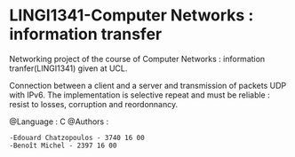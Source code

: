 # LINGI1341-Computer Networks : information transfer
Networking project of the course of Computer Networks : information tranfer(LINGI1341) given at UCL.

Connection between a client and a server and transmission of packets UDP with IPv6. The implementation is selective repeat
and must be reliable : resist to losses, corruption and reordonnancy.

@Language : C
@Authors :

	-Edouard Chatzopoulos - 3740 16 00
	-Benoît Michel - 2397 16 00
